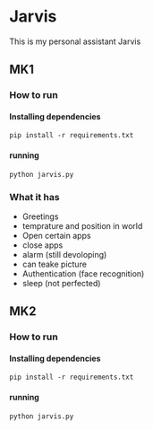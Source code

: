 # Jarvis

This is my personal assistant Jarvis
## MK1
### How to run

#### Installing dependencies
```shell
pip install -r requirements.txt
```

#### running
```shell
python jarvis.py
```

### What it has
* Greetings
* temprature and position in world
* Open certain apps
* close apps
* alarm (still devoloping)
* can teake picture
* Authentication (face recognition)
* sleep (not perfected)

## MK2

### How to run

#### Installing dependencies
```shell
pip install -r requirements.txt
```

#### running

```shell
python jarvis.py
```
